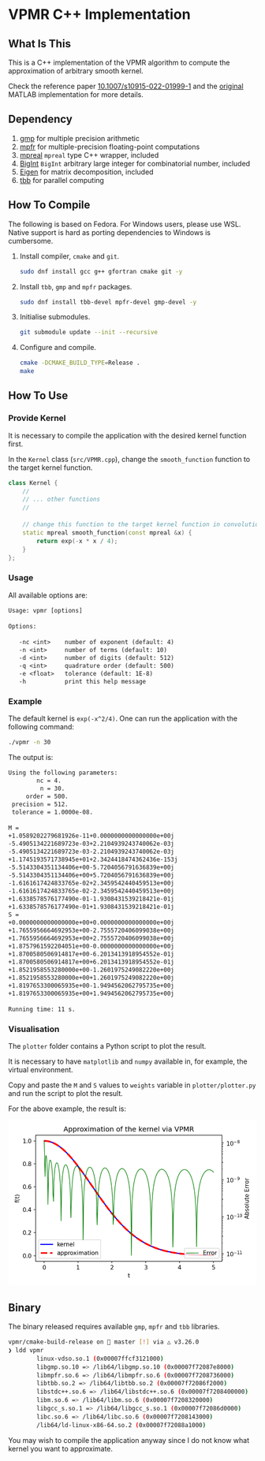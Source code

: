# VPMR C++ Implementation

## What Is This

This is a C++ implementation of the VPMR algorithm to compute the approximation of arbitrary smooth kernel.

Check the reference paper [10.1007/s10915-022-01999-1](https://doi.org/10.1007/s10915-022-01999-1) and
the [original](https://github.com/ZXGao97/VPMR) MATLAB implementation for more details.

## Dependency

1. [gmp](https://gmplib.org/) for multiple precision arithmetic
2. [mpfr](https://www.mpfr.org/) for multiple-precision floating-point computations
3. [mpreal](http://www.holoborodko.com/pavel/mpfr/) `mpreal` type C++ wrapper, included
4. [BigInt](https://github.com/faheel/BigInt) `BigInt` arbitrary large integer for combinatorial number, included
5. [Eigen](https://eigen.tuxfamily.org/) for matrix decomposition, included
6. [tbb](https://github.com/oneapi-src/oneTBB) for parallel computing

## How To Compile

The following is based on Fedora. For Windows users, please use WSL.
Native support is hard as porting dependencies to Windows is cumbersome.

1. Install compiler, `cmake` and `git`.
   ```bash
   sudo dnf install gcc g++ gfortran cmake git -y
   ```
2. Install `tbb`, `gmp` and `mpfr` packages.
   ```bash
   sudo dnf install tbb-devel mpfr-devel gmp-devel -y
   ```
3. Initialise submodules.
   ```bash
   git submodule update --init --recursive
   ```
4. Configure and compile.
   ```bash
   cmake -DCMAKE_BUILD_TYPE=Release .
   make
   ```

## How To Use

### Provide Kernel

It is necessary to compile the application with the desired kernel function first.

In the `Kernel` class (`src/VPMR.cpp`), change the `smooth_function` function to the target kernel function.

```cpp
class Kernel {
    //
    // ... other functions
    //
    
    // change this function to the target kernel function in convolution
    static mpreal smooth_function(const mpreal &x) {
        return exp(-x * x / 4);
    }
};
```

### Usage

All available options are:

```text
Usage: vpmr [options]

Options:

   -nc <int>    number of exponent (default: 4)
   -n <int>     number of terms (default: 10)
   -d <int>     number of digits (default: 512)
   -q <int>     quadrature order (default: 500)
   -e <float>   tolerance (default: 1E-8)
   -h           print this help message
```

### Example

The default kernel is `exp(-x^2/4)`. One can run the application with the following command:

```bash
./vpmr -n 30
```

The output is:

```text
Using the following parameters:
        nc = 4.
         n = 30.
     order = 500.
 precision = 512.
 tolerance = 1.0000e-08.

M = 
+1.0589202279681926e-11+0.0000000000000000e+00j
-5.4905134221689723e-03+2.2104939243740062e-03j
-5.4905134221689723e-03-2.2104939243740062e-03j
+1.1745193571738945e+01+2.3424418474362436e-153j
-5.5143304351134406e+00-5.7204056791636839e+00j
-5.5143304351134406e+00+5.7204056791636839e+00j
-1.6161617424833765e-02+2.3459542440459513e+00j
-1.6161617424833765e-02-2.3459542440459513e+00j
+1.6338578576177490e-01-1.9308431539218421e-01j
+1.6338578576177490e-01+1.9308431539218421e-01j
S = 
+0.0000000000000000e+00+0.0000000000000000e+00j
+1.7655956664692953e+00-2.7555720406099038e+00j
+1.7655956664692953e+00+2.7555720406099038e+00j
+1.8757961592204051e+00-0.0000000000000000e+00j
+1.8700580506914817e+00-6.2013413918954552e-01j
+1.8700580506914817e+00+6.2013413918954552e-01j
+1.8521958553280000e+00-1.2601975249082220e+00j
+1.8521958553280000e+00+1.2601975249082220e+00j
+1.8197653300065935e+00-1.9494562062795735e+00j
+1.8197653300065935e+00+1.9494562062795735e+00j

Running time: 11 s.
```

### Visualisation

The `plotter` folder contains a Python script to plot the result.

It is necessary to have `matplotlib` and `numpy` available in, for example, the virtual environment.

Copy and paste the `M` and `S` values to `weights` variable in `plotter/plotter.py` and run the script to plot the
result.

For the above example, the result is:

![exp(-x^2/4)](example.png)

## Binary

The binary released requires available `gmp`, `mpfr` and `tbb` libraries.

```bash
vpmr/cmake-build-release on  master [!] via △ v3.26.0 
❯ ldd vpmr 
        linux-vdso.so.1 (0x00007ffcf3121000)
        libgmp.so.10 => /lib64/libgmp.so.10 (0x00007f72087e8000)
        libmpfr.so.6 => /lib64/libmpfr.so.6 (0x00007f7208736000)
        libtbb.so.2 => /lib64/libtbb.so.2 (0x00007f72086f2000)
        libstdc++.so.6 => /lib64/libstdc++.so.6 (0x00007f7208400000)
        libm.so.6 => /lib64/libm.so.6 (0x00007f7208320000)
        libgcc_s.so.1 => /lib64/libgcc_s.so.1 (0x00007f72086d0000)
        libc.so.6 => /lib64/libc.so.6 (0x00007f7208143000)
        /lib64/ld-linux-x86-64.so.2 (0x00007f72088a1000)
```

You may wish to compile the application anyway since I do not know what kernel you want to approximate.
